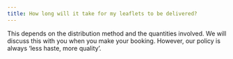 ```yaml
---
title: How long will it take for my leaflets to be delivered?
---
```

This depends on the distribution method and the quantities involved. We will discuss this with you when you make your booking. However, our policy is always ‘less haste, more quality’.